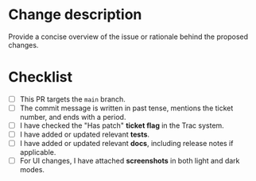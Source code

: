 # Change description
Provide a concise overview of the issue or rationale behind the proposed changes.

# Checklist
- [ ] This PR targets the `main` branch. <!-- Backports will be evaluated and done by mergers, when necessary. -->
- [ ] The commit message is written in past tense, mentions the ticket number, and ends with a period.
- [ ] I have checked the "Has patch" **ticket flag** in the Trac system.
- [ ] I have added or updated relevant **tests**.
- [ ] I have added or updated relevant **docs**, including release notes if applicable.
- [ ] For UI changes, I have attached **screenshots** in both light and dark modes.